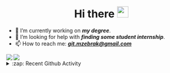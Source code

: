 <h1 align="center">Hi there <img src="https://raw.githubusercontent.com/MartinHeinz/MartinHeinz/master/wave.gif" width="30px"></h1>

- 🔭 I’m currently working on _**my degree**_.
- 🤔 I’m looking for help with _**finding some student internship**_.
- 📫 How to reach me: _**git.mzebrak@gmail.com**_


<a href="https://github.com/m-zebrak/m-zebrak">
  <img align="left" src="https://github-readme-stats.vercel.app/api/top-langs/?username=m-zebrak&layout=compact&theme=radical" />
</a>
<a href="https://github.com/m-zebrak/m-zebrak">
  <img align="center" src="https://github-readme-stats.vercel.app/api?username=m-zebrak&show_icons=true&theme=radical&count_private=true" />
</a>

<details>
  <summary>:zap: Recent Github Activity</summary>

<!--START_SECTION:activity-->
</details>


<!--
**m-zebrak/m-zebrak** is a ✨ _special_ ✨ repository because its `README.md` (this file) appears on your GitHub profile.

Here are some ideas to get you started:


- 🌱 I’m currently learning ...
- 👯 I’m looking to collaborate on ...
- 💬 Ask me about ...
- 😄 Pronouns: ...
- ⚡ Fun fact: ...
-->
